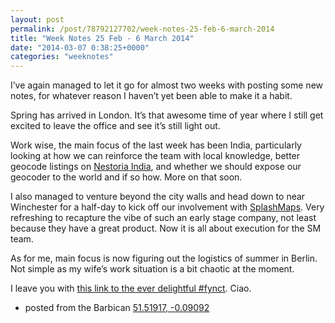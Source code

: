 ```yaml
---
layout: post
permalink: /post/78792127702/week-notes-25-feb-6-march-2014
title: "Week Notes 25 Feb - 6 March 2014"
date: "2014-03-07 0:38:25+0000"
categories: "weeknotes"
---
```

I&rsquo;ve again managed to let it go for almost two weeks with posting some new notes, for whatever reason I haven&rsquo;t yet been able to make it a habit.


Spring has arrived in London. It&rsquo;s that awesome time of year where I still get excited to leave the office and see it&rsquo;s still light out.


Work wise, the main focus of the last week has been India, particularly looking at how we can reinforce the team with local knowledge, better geocode listings on <a href="http://www.nestoria.in/">Nestoria India</a>, and whether we should expose our geocoder to the world and if so how. More on that soon.


I also managed to venture beyond the city walls and head down to near Winchester for a half-day to kick off our involvement with <a href="http://www.splashmaps.net/">SplashMaps</a>. Very refreshing to recapture the vibe of such an early stage company, not least because they have a great product. Now it is all about execution for the SM team.


As for me, main focus is now figuring out the logistics of summer in Berlin. Not simple as my wife&rsquo;s work situation is a bit chaotic at the moment.


I leave you with <a href="http://fuckyournoguchicoffeetable.tumblr.com/post/49942536987/fuck-your-life-imperative-screen-print">this link to the ever delightful #fynct</a>. Ciao.


- posted from the Barbican <a href="http://www.openstreetmap.org/?mlat=51.5192&amp;mlon=-0.0909#map=16/51.5192/-0.0909&amp;layers=Q">51.51917, -0.09092</a>
